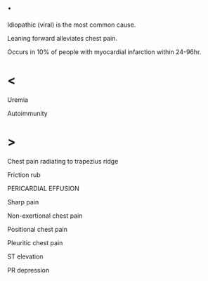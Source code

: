 # .

Idiopathic (viral) is the most common cause.

Leaning forward alleviates chest pain.

Occurs in 10% of people with myocardial infarction within 24-96hr.

# <

Uremia

Autoimmunity

# >

Chest pain radiating to trapezius ridge

Friction rub

PERICARDIAL EFFUSION

Sharp pain

Non-exertional chest pain

Positional chest pain

Pleuritic chest pain

ST elevation

PR depression
